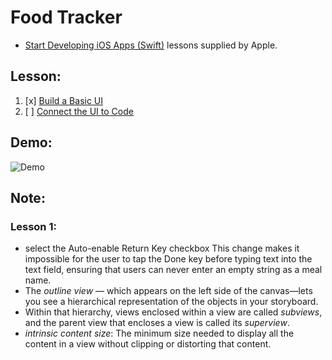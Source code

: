 # Food Tracker

- [Start Developing iOS Apps (Swift)](https://developer.apple.com/library/prerelease/ios/referencelibrary/GettingStarted/DevelopiOSAppsSwift/index.html) lessons supplied by Apple.


## Lesson:

  1. [x] [Build a Basic UI](https://developer.apple.com/library/prerelease/ios/referencelibrary/GettingStarted/DevelopiOSAppsSwift/Lesson2.html)
  2. [ ] [Connect the UI to Code]()


## Demo:

![Demo](xxx.gif)


## Note:

### Lesson 1:

- select the Auto-enable Return Key checkbox
This change makes it impossible for the user to tap the Done key before typing text into the text field, ensuring that users can never enter an empty string as a meal name.
- The *outline view* — which appears on the left side of the canvas—lets you see a hierarchical representation of the objects in your storyboard.
- Within that hierarchy, views enclosed within a view are called *subviews*, and the parent view that encloses a view is called its *superview*.
- *intrinsic content size*: The minimum size needed to display all the content in a view without clipping or distorting that content.



